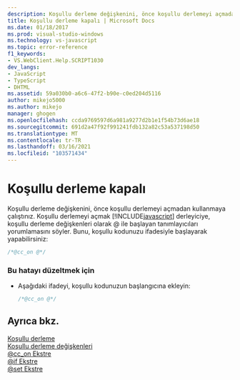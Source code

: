 ```yaml
---
description: Koşullu derleme değişkenini, önce koşullu derlemeyi açmadan kullanmaya çalıştınız.
title: Koşullu derleme kapalı | Microsoft Docs
ms.date: 01/18/2017
ms.prod: visual-studio-windows
ms.technology: vs-javascript
ms.topic: error-reference
f1_keywords:
- VS.WebClient.Help.SCRIPT1030
dev_langs:
- JavaScript
- TypeScript
- DHTML
ms.assetid: 59a030b0-a6c6-47f2-b90e-c0ed204d5116
author: mikejo5000
ms.author: mikejo
manager: ghogen
ms.openlocfilehash: ccda9769597d6a981a9277d2b1e1f54b73d6ae18
ms.sourcegitcommit: 691d2a47f92f991241fdb132a82c53a537198d50
ms.translationtype: MT
ms.contentlocale: tr-TR
ms.lasthandoff: 03/16/2021
ms.locfileid: "103571434"
---
```

# <a name="conditional-compilation-is-turned-off"></a>Koşullu derleme kapalı
Koşullu derleme değişkenini, önce koşullu derlemeyi açmadan kullanmaya çalıştınız. Koşullu derlemeyi açmak [!INCLUDE[javascript](../../javascript/includes/javascript-md.md)] derleyiciye, koşullu derleme değişkenleri olarak @ ile başlayan tanımlayıcıları yorumlamasını söyler. Bunu, koşullu kodunuzu ifadesiyle başlayarak yapabilirsiniz:  
  
```js
/*@cc_on @*/  
```  
  
### <a name="to-correct-this-error"></a>Bu hatayı düzeltmek için  
  
- Aşağıdaki ifadeyi, koşullu kodunuzun başlangıcına ekleyin:  
  
    ```JavaScript  
    /*@cc_on @*/  
    ```  
  
## <a name="see-also"></a>Ayrıca bkz.  
 [Koşullu derleme](/previous-versions/windows/internet-explorer/ie-developer/scripting-articles/121hztk3(v=vs.84))   
 [Koşullu derleme değişkenleri](/previous-versions/windows/internet-explorer/ie-developer/scripting-articles/s59bkzce(v=vs.84))   
 [@cc_on Ekstre](https://developer.mozilla.org/docs/Archive/Web/JavaScript/Microsoft_Extensions/at-cc-on)   
 [@if Ekstre](https://developer.mozilla.org/docs/Archive/Web/JavaScript/Microsoft_Extensions/at-if)   
 [@set Ekstre](https://developer.mozilla.org/docs/Archive/Web/JavaScript/Microsoft_Extensions/at-set)
